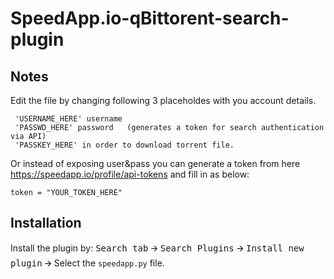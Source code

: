 # SpeedApp.io-qBittorent-search-plugin

## Notes

Edit the file by changing following 3 placeholdes with you account details.
```
 'USERNAME_HERE' username
 'PASSWD_HERE' password   (generates a token for search authentication via API)
 'PASSKEY_HERE' in order to download torrent file.
```
Or instead of exposing user&pass you can generate a token from here https://speedapp.io/profile/api-tokens and fill in as below:
```
token = "YOUR_TOKEN_HERE"
``` 

## Installation
Install the plugin by:
<kbd>Search tab</kbd> 🡪 <kbd>Search Plugins</kbd> 🡪 <kbd>Install new plugin</kbd> 🡪 Select the `speedapp.py` file.
